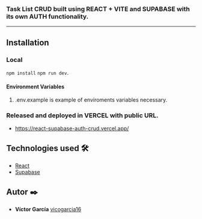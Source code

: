 ### Task List CRUD built using REACT + VITE and SUPABASE with its own AUTH functionality.
***
## Installation
### Local
```npm install```
```npm run dev```.

#### Environment Variables
1. .env.example is example of enviroments variables necessary.
### Released and deployed in VERCEL with public URL.
* https://react-supabase-auth-crud.vercel.app/

## Technologies used 🛠️
* [React](https://es.react.dev/)
* [Supabase](https://supabase.com/)
## Autor ✒️
* **Víctor García** [vicogarcia16](https://github.com/vicogarcia16) 
